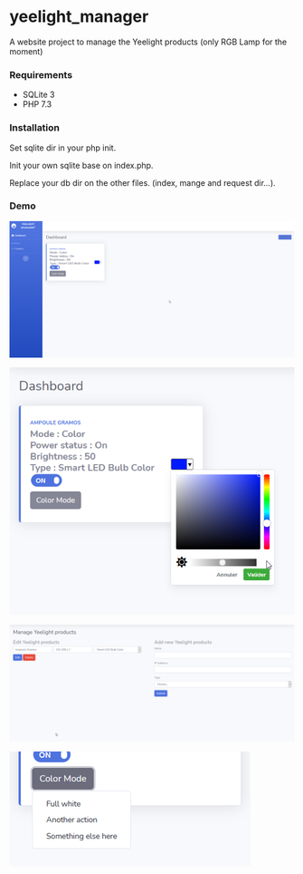 # yeelight_manager

A website project to manage the Yeelight products (only RGB Lamp for the moment)

### Requirements

- SQLite 3
- PHP 7.3

### Installation

Set sqlite dir in your php init.

Init your own sqlite base on index.php.

Replace your db dir on the other files. (index, mange and request dir...).

### Demo

![Cover](https://github.com/gramosukaj/yeelight_manager/blob/master/img/2021-01-17%2001_29_04-Window.png)

![Cover](https://github.com/gramosukaj/yeelight_manager/blob/master/img/2021-01-17%2001_29_17-Yeelight%20Manager.png)

![Cover](https://github.com/gramosukaj/yeelight_manager/blob/master/img/2021-01-17%2001_29_39-Window.png)

![Cover](https://github.com/gramosukaj/yeelight_manager/blob/master/img/2021-01-17%2001_29_31-Yeelight%20Manager.png)
